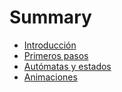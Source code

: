 # Summary

* [Introducción](README.md)
* [Primeros pasos](primeros_pasos.md)
* [Autómatas y estados](automatas_y_estados.md)
* [Animaciones](animaciones.md)

